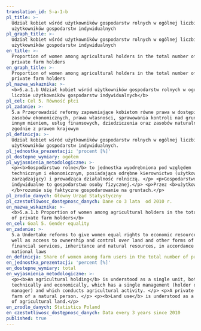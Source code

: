 ```yaml
---
translation_id: 5-a-1-b
pl_title: >-
  Udział kobiet wśród użytkowników gospodarstw rolnych w ogólnej liczbie
  użytkowników gospodarstw indywidualnych
pl_graph_title: >-
  Udział kobiet wśród użytkowników gospodarstw rolnych w ogólnej liczbie
  użytkowników gospodarstw indywidualnych
en_title: >-
  Proportion of women among agricultural holders in the total number of
  private farm holders
en_graph_title: >-
  Proportion of women among agricultural holders in the total number of
  private farm holders
pl_nazwa_wskaznika: >-
  <b>5.a.1.b Udział kobiet wśród użytkowników gospodarstw rolnych w ogólnej
  liczbie użytkowników gospodarstw indywidualnych</b>
pl_cel: Cel 5. Równość płci
pl_zadanie: >-
  5.a Przeprowadzić reformy zapewniające kobietom równe prawa w dostępie do
  zasobów ekonomicznych, prawa własności, sprawowania kontroli nad gruntami i
  innym mieniem, usług finansowych, dziedziczenia oraz zasobów naturalnych,
  zgodnie z prawem krajowym
pl_definicja: >-
  Udział kobiet wśród użytkowników gospodarstw rolnych w ogólnej liczbie
  użytkowników gospodarstw indywidualnych.
pl_jednostka_prezentacji: 'procent [%]'
pl_dostepne_wymiary: ogółem
pl_wyjasnienia_metodologiczne: >-
  <p><b>Gospodarstwo rolne</b> to jednostka wyodrębniona pod względem
  technicznym i ekonomicznym, posiadająca odrębne kierownictwo (użytkownik lub
  zarządzający) i prowadząca działalność rolniczą. </p> <p>Gospodarstwo
  indywidualne to gospodarstwo osoby fizycznej.</p> <p>Przez <b>użytkowanie
  </b>rozumie się faktyczne gospodarowanie na gruntach.</p>
pl_zrodlo_danych: Główny Urząd Statystyczny
pl_czestotliwosc_dostępnosc_danych: Dane co 3 lata  od 2010 r.
en_nazwa_wskaznika: >-
  <b>5.a.1.b Proportion of women among agricultural holders in the total number
  of private farm holders</b>
en_cel: Goal 5. Gender equality
en_zadanie: >-
  5.a Undertake reforms to give women equal rights to economic resources, as
  well as access to ownership and control over land and other forms of property,
  financial services, inheritance and natural resources, in accordance with
  national laws
en_definicja: Share of women among farm users in the total number of private farm users.
en_jednostka_prezentacji: 'percent [%]'
en_dostepne_wymiary: total
en_wyjasnienia_metodologiczne: >-
  <p><b>An agricultural holding</b> is understood as a single unit, both
  technically and economically, which has a single management (holder or
  manager) and which conducts agricultural activity. </p> <p>A private farm is a
  farm of a natural person. </p> <p><b>Land use</b> is understood as a real use
  of agricultural land.</p>
en_zrodlo_danych: Statistics Poland
en_czestotliwosc_dostępnosc_danych: Data every 3 years since 2010
published: true
---
```

